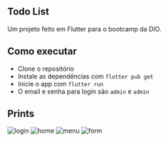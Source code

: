 ## Todo List
Um projeto feito em Flutter para o bootcamp da DIO.

## Como executar
- Clone o repositório
- Instale as dependências com `flutter pub get`
- Inicie o app com `flutter run`
- O email e senha para login são `admin` e `admin`

## Prints
![login](/assets/login.png)
![home](/assets/home.png)
![menu](/assets/menu.png)
![form](/assets/form.png)